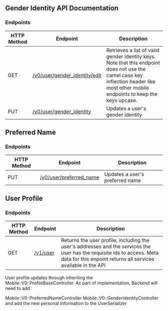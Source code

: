 ## Gender Identity API Documentation

### Endpoints

|HTTP Method| Endpoint | Description |
|-------| -----------| ----------------|
|GET| [/v0/user/gender_identity/edit](https://department-of-veterans-affairs.github.io/va-mobile-app/api/#operation/user.editGenderIdentity) | Retrieves a list of valid gender identity keys. Note that this endpoint does not use the camel case key inflection header like most other mobile endpoints to keep the keys upcase.|
|PUT| [/v0/user/gender_identity](https://department-of-veterans-affairs.github.io/va-mobile-app/api/#operation/user.updateGenderIdentity) | Updates a user's gender identity|


## Preferred Name

### Endpoints

|HTTP Method| Endpoint | Description |
|-------| -----------| ----------------|
|PUT| [/v0/user/preferred_name](https://department-of-veterans-affairs.github.io/va-mobile-app/api/#operation/user.updatePreferredName) | Updates a user's preferred name|


## User Profile

### Endpoints

|HTTP Method| Endpoint | Description |
|-------| -----------| ----------------|
|GET| [/v1/user](https://department-of-veterans-affairs.github.io/va-mobile-app/api/#operation/v1/user.getProfile) | Returns the user profile, including the user's addresses and the services the user has the requisite ids to access. Meta data for this enpoint returns all services available in the API|


User profile updates through inheriting the Mobile::V0::ProfileBaseController.  As part of implementation, Backend will need to add

Mobile::V0::PreferredNameController
Mobile::V0::GenderIdentityController
and add the new personal information to the UserSerializer
